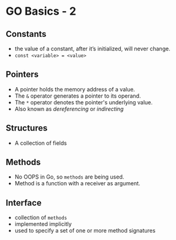 # GO Basics - 2
## Constants
- the value of a constant, after it’s initialized, will never change.
- `const <variable> = <value>`

## Pointers
- A pointer holds the memory address of a value.
- The `&` operator generates a pointer to its operand.
- The `*` operator denotes the pointer's underlying value.
- Also known as *dereferencing* or *indirecting*

## Structures
- A collection of fields

## Methods
- No OOPS in Go, so `methods` are being used.
- Method is a function with a receiver as argument.

## Interface
- collection of `methods`
- implemented implicitly
- used to specify a set of one or more method signatures